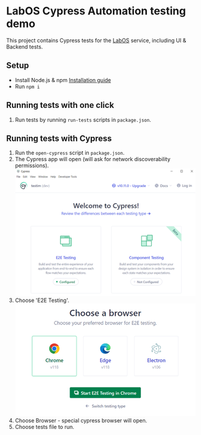 # LabOS Cypress Automation testing demo

This project contains Cypress tests for the [LabOS](https://qa-candidates.labos.cloud "LabOS") service, including UI & Backend tests.

## Setup

* Install Node.js & npm [Installation guide](https://docs.npmjs.com/downloading-and-installing-node-js-and-npm "Downloading and installing Node.js and npm")
* Run `npm i`

## Running tests with one click

1. Run tests by running `run-tests` scripts in `package.json`.

## Running tests with Cypress

1. Run the `open-cypress` script in `package.json`.
2. The Cypress app will open (will ask for network discoverability permissions).
   ![Cypress Dashboard](cypress/assets/Cypress%20app.png "Cypress Dashboard")
3. Choose 'E2E Testing'.
   ![Cypress Browsers](cypress/assets/Cypress%20choose%20browser.png "Cypress Browsers")
4. Choose Browser - special cypress browser will open.
5. Choose tests file to run.
